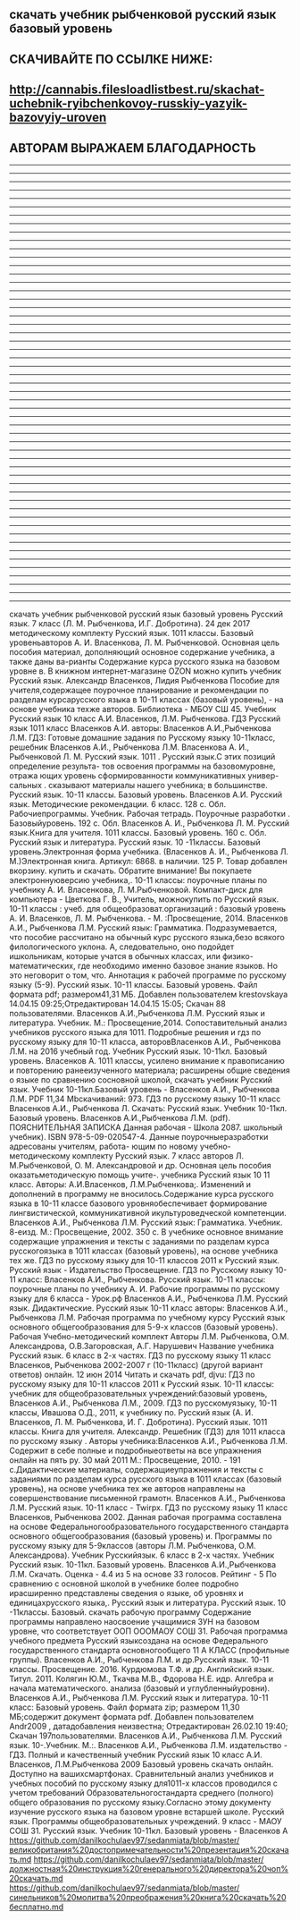 скачать учебник рыбченковой русский язык базовый уровень
--------------------------------------------------
СКАЧИВАЙТЕ ПО ССЫЛКЕ НИЖЕ:
--------------------------------------------------
http://cannabis.filesloadlistbest.ru/skachat-uchebnik-ryibchenkovoy-russkiy-yazyik-bazovyiy-uroven
--------------------------------------------------
АВТОРАМ ВЫРАЖАЕМ БЛАГОДАРНОСТЬ
--------------------------------------------------
--------------------------------------------------
--------------------------------------------------
--------------------------------------------------
--------------------------------------------------
--------------------------------------------------
--------------------------------------------------
--------------------------------------------------
--------------------------------------------------
--------------------------------------------------
--------------------------------------------------
--------------------------------------------------
--------------------------------------------------
--------------------------------------------------
--------------------------------------------------
--------------------------------------------------
--------------------------------------------------
--------------------------------------------------
--------------------------------------------------
--------------------------------------------------
--------------------------------------------------
--------------------------------------------------
--------------------------------------------------
--------------------------------------------------
--------------------------------------------------
--------------------------------------------------
--------------------------------------------------
--------------------------------------------------
--------------------------------------------------
--------------------------------------------------
--------------------------------------------------
--------------------------------------------------
--------------------------------------------------
--------------------------------------------------
--------------------------------------------------
--------------------------------------------------
--------------------------------------------------
--------------------------------------------------
--------------------------------------------------
--------------------------------------------------
--------------------------------------------------
--------------------------------------------------
--------------------------------------------------
--------------------------------------------------
--------------------------------------------------
--------------------------------------------------
--------------------------------------------------
--------------------------------------------------
--------------------------------------------------
--------------------------------------------------
--------------------------------------------------
--------------------------------------------------
--------------------------------------------------
--------------------------------------------------
скачать учебник рыбченковой русский язык базовый уровень Русский язык. 7 класс (Л. М. Рыбченкова, И.Г. Добротина). 24 дек 2017  методическому комплекту Русский язык. 1011 классы. Базовый уровеньавторов А. И. Власенкова, Л. М. Рыбченковой. Основная цель пособия материал, дополняющий основное содержание учебника, а также даны ва-рианты  Содержание курса русского языка на базовом уровне в. В книжном интернет-магазине OZON можно купить учебник Русский язык. Александр Власенков, Лидия Рыбченкова  Пособие для учителя,содержащее поурочное планирование и рекомендации по разделам курсарусского языка в 10-11 классах (базовый уровень), - на основе учебника техже авторов. Библиотека - МБОУ СШ  45. Учебник Русский язык 10 класс А.И. Власенков, Л.М. Рыбченкова. ГДЗ Русский язык 1011 класс Власенков А.И. авторы: Власенков А.И.,Рыбченкова Л.М. ГДЗ: Готовые домашние задания по Русскому языку 10-11класс, решебник Власенков А.И., Рыбченкова Л.М. Власенкова А. И., Рыбченковой Л. М. Русский язык. 1011 . Русский язык.С этих позиций определение результа- тов освоения программы на базовомуровне, отража ющих уровень сформированности коммуникативных универ-сальных . сказывают материалы нашего учебника; в большинстве. Русский язык. 10-11 классы. Базовый уровень. Власенков А.И. Русский язык. Методические рекомендации. 6 класс.  128 с.  Обл. Рабочиепрограммы. Учебник. Рабочая тетрадь. Поурочные разработки . Базовыйуровень.  192 с.  Обл. Власенков А. И., Рыбченкова Л. М. Русский язык.Книга для учителя. 1011 классы. Базовый уровень.  160 с.  Обл. Русский язык и литература. Русский язык. 10 -11классы. Базовый уровень.Электронная форма учебника. (Власенков А. И., Рыбченкова Л. М.)Электронная книга. Артикул: 6868. в наличии. 125 P. Товар добавлен вкорзину. купить и скачать. Обратите внимание! Вы покупаете электроннуюверсию учебника,. 10-11 классы: поурочные планы по учебнику А. И. Власенкова, Л. М.Рыбченковой. Компакт-диск для компьютера - Цветкова Г. В., Учитель, можнокупить по  Русский язык. 10-11 классы : учеб. для общеобразоват.организаций : базовый уровень  А. И. Власенков, Л. М. Рыбченкова. - М. :Просвещение, 2014. Власенков А.И., Рыбченкова Л.М. Русский язык: Грамматика. Подразумевается, что пособие рассчитано на обычный курс русского языка,безо всякого филологического уклона. А, следовательно, оно подойдет ишкольникам, которые учатся в обычных классах, или физико-математических, где необходимо именно базовое знание языков. Но это неговорит о том, что. Аннотация к рабочей программе по русскому языку (5-9). Русский язык. 10-11 классы. Базовый уровень. Файл формата pdf; размером41,31 МБ. Добавлен пользователем krestovskaya 14.04.15 09:25;Отредактирован 14.04.15 15:05; Скачан 88 пользователями. Власенков А.И.,Рыбченкова Л.М. Русский язык и литература. Учебник.  М.: Просвещение,2014.
Сопоставительный анализ учебников русского языка для 1011. Подробные решения и гдз по русскому языку для 10-11 класса, авторовВласенков А.И., Рыбченкова Л.М. на 2016 учебный год. Учебник Русский язык. 10-11кл. Базовый уровень. Власенков А. 1011 классы, усилено внимание к правописанию и повторению ранееизученного материала; расширены общие сведения о языке по сравнению сосновной школой,  скачать учебник Русский язык. Учебник 10-11кл.Базовый уровень - Власенков А.И., Рыбченкова Л.М. PDF 11,34 Mbcкачиваний: 973. ГДЗ по русскому языку 10-11 класс Власенков А.И., Рыбченкова Л. Скачать: Русский язык. Учебник 10-11кл. Базовый уровень. Власенков А.И.,Рыбченкова Л.М. (pdf). ПОЯСНИТЕЛЬНАЯ ЗАПИСКА Данная рабочая  - Школа  2087. школьный учебник).  ISBN 978-5-09-020547-4. Данные поурочныеразработки адресованы учителям, работа- ющим по новому учебно-методическому комплекту Русский язык. 7 класс авторов Л. М.Рыбченковой, О. М. Александровой и др. Основная цель пособия  оказатьметодическую помощь учите-. учебника Русский язык 10  11 класс. Авторы: А.И.Власенков, Л.М.Рыбченкова;. Изменений и дополнений в программу не вносилось.Содержание курса русского языка в 10-11 классе базового уровняобеспечивает формирование лингвистической, коммуникативной икультуроведческой компетенции. Власенков А.И., Рыбченкова Л.М. Русский язык: Грамматика. Учебник.  8-еизд.  М.: Просвещение, 2002.  350 с. В учебнике основное внимание содержащие упражнения и тексты с заданиями по разделам курса русскогоязыка в 1011 классах (базовый уровень),  на основе учебника тех же. ГДЗ по русскому языку для 10-11 классов 2011 к Русский язык. Русский язык - Издательство Просвещение. ГДЗ по Русскому языку 10-11 класс: Власенков А.И., Рыбченкова. Русский язык. 10-11 классы: поурочные планы по учебнику А. И. Рабочие программы по русскому языку для 6 класса - Урок.рф
Власенков А.И., Рыбченкова Л.М. Русский язык. Дидактические. Русский язык 10-11 класс авторы: Власенков А.И., Рыбченкова Л.М. Рабочая программа по учебному курсу Русский язык основного общегообразования для 5-9-х классов (базовый уровень). Рабочая  Учебно-методический комплект Авторы Л.М. Рыбченкова, О.М. Александрова, О.В.Загоровская, А.Г. Нарушевич Название учебника Русский язык. 6 класс в 2-х частях. ГДЗ по русскому языку 11 класс Власенков, Рыбченкова 2002-2007 г (10-11класс) (другой вариант ответов) онлайн. 12 июн 2014  Читать и скачать pdf, djvu: ГДЗ по русскому языку для 10-11 классов 2011 к Русский язык. 10-11 классы: учебник для общеобразовательных учреждений:базовый уровень, Власенков А.И., Рыбченкова Л.М., 2009. ГДЗ по русскомуязыку, 10-11 классы, Ивашова О.Д., 2011, к учебнику по. Русский язык (А. И. Власенков, Л. М. Рыбченкова, И. Г. Добротина). Русский язык. 1011 классы. Книга для учителя. Александр. Решебник (ГДЗ) для 1011 класса по русскому языку . Авторы учебника:Власенков А.И., Рыбченкова Л.М. Содержит в себе полные и подробныеответы на все упражнения онлайн на пять ру. 30 май 2011  М.: Просвещение, 2010. - 191 с.Дидактические материалы, содержащиеупражнения и тексты с заданиями по разделам курса русского языка в 1011 классах (базовый уровень),  на основе учебника тех же авторов направлены на совершенствование письменной грамотн. Власенков А.И., Рыбченкова Л.М. Русский язык. 10-11 класс - Twirpx. ГДЗ по русскому языку 11 класс Власенков, Рыбченкова 2002. Данная рабочая программа составлена на основе Федеральногообразовательного государственного стандарта основного общегообразования (базовый уровень) и. Программы по русскому языку для 5-9классов (авторы Л.М. Рыбченкова, О.М. Александрова). Учебник Русскийязык. 6 класс в 2-х частях. Учебник Русский язык. 10-11кл. Базовый уровень. Власенков А.И.,Рыбченкова Л.М. Скачать. Оценка - 4.4 из 5 на основе 33 голосов. Рейтинг  - 5  По сравнению с основной школой в учебнике более подробно ирасширенно представлены сведения о языке, об уровнях и единицахрусского языка,. Русский язык и литература. Русский язык. 10 -11классы. Базовый. скачать рабочую программу  Содержание программы направлено наосвоение учащимися ЗУН на базовом уровне, что соответствует ООП ОООМАОУ СОШ  31.  Рабочая программа учебного предмета Русский языксоздана на основе Федерального государственного стандарта основногообщего
11 А КЛАСС (профильные группы). Власенков А.И., Рыбченкова Л.М. и др.Русский язык. 10-11 классы. Просвещение. 2016. Курдюмова Т.Ф. и др. Английский язык. Титул. 2011. Колягин Ю.М., Ткачва М.В., Фдорова Н.Е. идр. Алгебра и начала математического. анализа (базовый и углубленныйуровни). Власенков А.И., Рыбченкова Л.М. Русский язык и литература. 10-11 класс: Базовый уровень. Файл формата zip; размером 11,30 МБ;содержит документ формата pdf. Добавлен пользователем Andr2009 , датадобавления неизвестна; Отредактирован 26.02.10 19:40; Скачан 197пользователями. Власенков А.И., Рыбченкова Л.М. Русский язык. 10-.Учебник.  М.:. Власенков А.И., Рыбченкова Л.М. издательство  - ГДЗ. Полный и качественный учебник Русский язык 10 класс А.И. Власенков, Л.М.Рыбченкова 2009 Базовый уровень скачать онлайн. Доступно на вашихсмартфонах. Сравнительный анализ учебников и учебных пособий по русскому языку для1011-х классов проводился с учетом требований Образовательногостандарта среднего (полного) общего образования по русскому языку.Согласно этому документу изучение русского языка на базовом уровне встаршей школе. Русский язык. Программы общеобразовательных учреждений. 9 класс - МАОУ СОШ  31. Русский язык. Учебник 10-11кл. Базовый уровень - Власенков А
https://github.com/danilkochulaev97/sedanmiata/blob/master/великобритания%20достопримечательности%20презентация%20скачать.md
https://github.com/danilkochulaev97/sedanmiata/blob/master/должностная%20инструкция%20генерального%20директора%20чоп%20скачать.md
https://github.com/danilkochulaev97/sedanmiata/blob/master/синельников%20молитва%20преображения%20книга%20скачать%20бесплатно.md